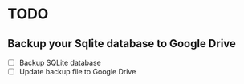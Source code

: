 # TODO

## Backup your Sqlite database to Google Drive

- [ ] Backup SQLite database
- [ ] Update backup file to Google Drive
